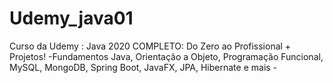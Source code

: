 # Udemy_java01
Curso da Udemy : Java 2020 COMPLETO: Do Zero ao Profissional + Projetos! -Fundamentos Java, Orientação a Objeto, Programação Funcional, MySQL, MongoDB, Spring Boot, JavaFX, JPA, Hibernate e mais -
